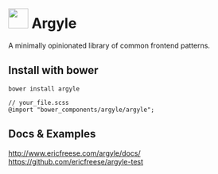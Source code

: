 # <img src="http://cl.ly/image/2N3g1o101T1u/argyle.png" width="40"> Argyle

A minimally opinionated library of common frontend patterns.

## Install with bower

`bower install argyle`

```
// your_file.scss
@import "bower_components/argyle/argyle";
```

## Docs & Examples

http://www.ericfreese.com/argyle/docs/
https://github.com/ericfreese/argyle-test
